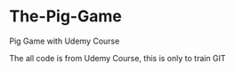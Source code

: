 # The-Pig-Game
Pig Game with Udemy Course 

The all code is from Udemy Course, this is only to train GIT 
